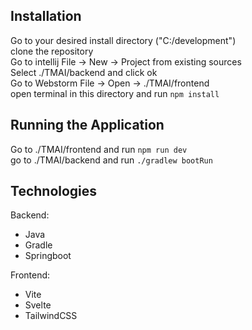 ## Installation

Go to your desired install directory ("C:/development")<br>
clone the repository<br>
Go to intellij File -> New -> Project from existing sources<br>
Select ./TMAI/backend and click ok<br>
Go to Webstorm File -> Open -> ./TMAI/frontend<br>
open terminal in this directory and run ```npm install```<br>


## Running the Application
Go to ./TMAI/frontend and run ```npm run dev```<br>
go to ./TMAI/backend and run ```./gradlew bootRun```

## Technologies
Backend:
- Java
- Gradle
- Springboot

Frontend:
- Vite
- Svelte
- TailwindCSS
